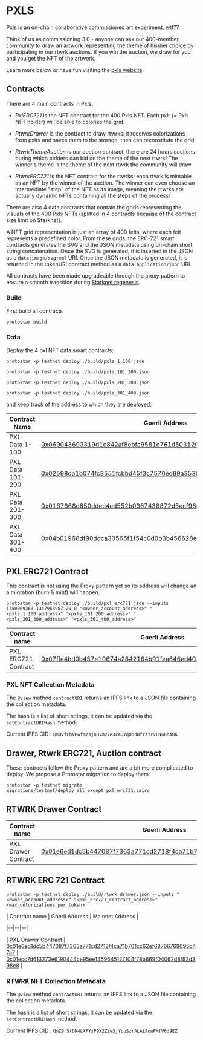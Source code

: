 
  

# PXLS

  
Pxls is an on-chain collaborative commissioned art experiment. wtf??

Think of us as commissioning 3.0 - anyone can ask our 400-member community to draw an artwork representing the theme of his/her choice by participating in our rtwrk auctions. If you win the auction, we draw for you and you get the NFT of the artwork.

Learn more below or have fun visiting the [pxls website](https://pxls.wtf/).
  

## Contracts

  

There are 4 main contracts in Pxls:

  

- *PxlERC721* is the NFT contract for the 400 Pxls NFT. Each pxlr (= Pxls NFT holder) will be able to colorize the grid.

- *RtwrkDrawer* is the contract to draw rtwrks: it receives colorizations from pxlrs and saves them to the storage, then can reconstitute the grid

- *RtwrkThemeAuction* is our auction contract: there are 24 hours auctions during which bidders can bid on the theme of the next rtwrk! The winner's theme is the theme of the next rtwrk the community will draw

- *RtwrkERC721* is the NFT contract for the rtwrks: each rtwrk is mintable as an NFT by the winner of the auction. The winner can even choose an intermediate "step" of the NFT as its image, meaning the rtwrks are actually dynamic NFTs containing all the steps of the process!

  

There are also 4 data contracts that contain the grids representing the visuals of the 400 Pxls NFTs (splitted in 4 contracts because of the contract size limit on Starknet).

A NFT grid representation is just an array of 400 felts, where each felt represents a predefined color. From these grids, the ERC-721 smart contracts generates the SVG and the JSON metadata using on-chain short string concatenation. Once the SVG is generated, it is inserted in the JSON as a `data:image/svg+xml` URI. Once the JSON metadata is generated, it is returned in the tokenURI contract method as a `data:application/json` URI.


All contracts have been made upgradeable through the proxy pattern to ensure a smooth transition during [Starknet regenesis](https://community.starknet.io/t/regenesis-state-migration-current-suggestion/2080).

  

### Build


First build all contracts


    protostar build

  
  

### Data

  
  

Deploy the 4 pxl NFT data smart contracts:

  

    protostar -p testnet deploy ./build/pxls_1_100.json
    
    protostar -p testnet deploy ./build/pxls_101_200.json
    
    protostar -p testnet deploy ./build/pxls_201_300.json
    
    protostar -p testnet deploy ./build/pxls_301_400.json

  

and keep track of the address to which they are deployed.



|Contract Name| Goerli Address | Mainnet Address |
|--|--|--|
|PXL Data 1-100|[0x069043693319d1c842af8ebfa9581e761d5031201a621dc9c58b6b9c4607f07b](https://goerli.voyager.online/contract/0x069043693319d1c842af8ebfa9581e761d5031201a621dc9c58b6b9c4607f07b) |[0x0428f9440b24d3e46def5f307099188ef0ed660240c15381b172d56d223866ba](https://voyager.online/contract/0x0428f9440b24d3e46def5f307099188ef0ed660240c15381b172d56d223866ba) |
|PXL Data 101-200|[0x02598cb1b074fc3551fcbbd45f3c7570ed89a353fd0828772176bd68072021b0](https://goerli.voyager.online/contract/0x02598cb1b074fc3551fcbbd45f3c7570ed89a353fd0828772176bd68072021b0)|[0x067bf3e6fc1539ca25816871ce4bc8f15ce118374c8a8f789e5132c0ce616ab4](https://voyager.online/contract/0x067bf3e6fc1539ca25816871ce4bc8f15ce118374c8a8f789e5132c0ce616ab4)|
|PXL Data 201-300|[0x0167668d850ddec4ed552b0967438872d5ecf96c901166267c49201a4a72505f](https://goerli.voyager.online/contract/0x0167668d850ddec4ed552b0967438872d5ecf96c901166267c49201a4a72505f)|[0x01d217766a832af9bd6a1e3d53f5c2c6636a56a2848a2d6832d44d6ee41628bf](https://voyager.online/contract/0x01d217766a832af9bd6a1e3d53f5c2c6636a56a2848a2d6832d44d6ee41628bf)|
|PXL Data 301-400|[0x04b01968df90ddca33565f1f54c0d0b3b456628eba3b4b0455ea18f90f95d702](https://goerli.voyager.online/contract/0x04b01968df90ddca33565f1f54c0d0b3b456628eba3b4b0455ea18f90f95d702)|[0x04d8698d6a7f2d3906bc89ac50892cf33cab06d7f3ad5f4d0e06a71ba7bc3f14](https://voyager.online/contract/0x04d8698d6a7f2d3906bc89ac50892cf33cab06d7f3ad5f4d0e06a71ba7bc3f14)|

  

## PXL ERC721 Contract

  This contract is not using the Proxy pattern yet so its address will change an a migration (burn & mint) will happen.

    protostar -p testnet deploy ./build/pxl_erc721.json --inputs 1350069363 1347963987 20 0 "<owner_account_address>" "<pxls_1_100_address>" "<pxls_101_200_address>" "<pxls_201_300_address>" "<pxls_301_400_address>"

  

| Contract name | Goerli Address | Mainnet Address |
|--|--|--|
| PXL ERC721 Contract | [0x07ffe4bd0b457e10674a2842164b91fea646ed4027d3b606a0fcbf056a4c8827](https://goerli.voyager.online/contract/0x07ffe4bd0b457e10674a2842164b91fea646ed4027d3b606a0fcbf056a4c8827) | [0x045963ea13d95f22b58a5f0662ed172278e6b420cded736f846ca9bde8ea476a](https://voyager.online/contract/0x045963ea13d95f22b58a5f0662ed172278e6b420cded736f846ca9bde8ea476a) |

  

### PXL NFT Collection Metadata

  

The `@view` method `contractURI` returns an IPFS link to a JSON file containing the collection metadata.

The hash is a list of short strings, it can be updated via the `setContractURIHash` method.

  

Current IPFS CID : `QmQvfChVRwfmzsjnHvm27R3c4UYqUod8fzzYrvLNuRhAHK`

  


## Drawer, Rtwrk ERC721, Auction contract

These contracts follow the Proxy pattern and are a bit more complicated to deploy.
We propose a Protostar migration to deploy them:

    protostar -p testnet migrate migrations/testnet/deploy_all_except_pxl_erc721.cairo

## RTWRK Drawer Contract


| Contract name | Goerli Address | Mainnet Address |
|--|--|--|
| PXL Drawer Contract | [0x01e6ed1dc5b447087f7363a771cd2718f4ca71b701cc62ef68766768095b47a7](https://goerli.voyager.online/contract/0x01e6ed1dc5b447087f7363a771cd2718f4ca71b701cc62ef68766768095b47a7) | [0x01ecc7d613273e6190444ce95ee1459645127104f78b669f04062d8f93d398e8](https://voyager.online/contract/0x01ecc7d613273e6190444ce95ee1459645127104f78b669f04062d8f93d398e8) |

  

## RTWRK ERC 721 Contract

  

    protostar -p testnet deploy ./build/rtwrk_drawer.json --inputs "<owner_account_address>" "<pxl_erc721_contract_address>" <max_colorizations_per_token>

  
  

| Contract name | Goerli Address | Mainnet Address |

|--|--|--|

| PXL Drawer Contract | [0x01e6ed1dc5b447087f7363a771cd2718f4ca71b701cc62ef68766768095b47a7](https://goerli.voyager.online/contract/0x01e6ed1dc5b447087f7363a771cd2718f4ca71b701cc62ef68766768095b47a7) | [0x01ecc7d613273e6190444ce95ee1459645127104f78b669f04062d8f93d398e8](https://voyager.online/contract/0x01ecc7d613273e6190444ce95ee1459645127104f78b669f04062d8f93d398e8) |

  
  

### RTWRK NFT Collection Metadata

  

The `@view` method `contractURI` returns an IPFS link to a JSON file containing the collection metadata.

The hash is a list of short strings, it can be updated via the `setContractURIHash` method.

  

Current IPFS CID : `QmZ9rSfDK4LXFYxP9X2Ziw3jYcuSzrALAiAowFMfV6d9EZ`


